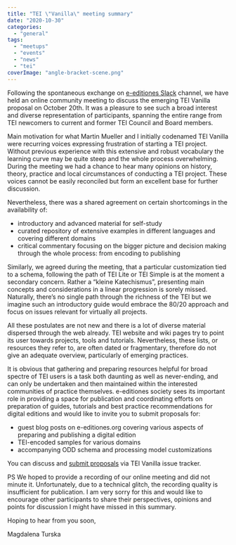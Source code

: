 ```yaml
---
title: "TEI \"Vanilla\" meeting summary"
date: "2020-10-30"
categories: 
  - "general"
tags: 
  - "meetups"
  - "events"
  - "news"
  - "tei"
coverImage: "angle-bracket-scene.png"
---
```


Following the spontaneous exchange on [e-editiones Slack](https://join.slack.com/t/e-editiones/shared_invite/zt-e19jc03q-OFaVni~_lh6emSHen6pswg "e-editiones Slack") channel, we have held an online community meeting to discuss the emerging TEI Vanilla proposal on October 20th. It was a pleasure to see such a broad interest and diverse representation of participants, spanning the entire range from TEI newcomers to current and former TEI Council and Board members.

Main motivation for what Martin Mueller and I initially codenamed TEI Vanilla were recurring voices expressing frustration of starting a TEI project. Without previous experience with this extensive and robust vocabulary the learning curve may be quite steep and the whole process overwhelming. During the meeting we had a chance to hear many opinions on history, theory, practice and local circumstances of conducting a TEI project. These voices cannot be easily reconciled but form an excellent base for further discussion.

Nevertheless, there was a shared agreement on certain shortcomings in the availability of:

- introductory and advanced material for self-study
- curated repository of extensive examples in different languages and covering different domains
- critical commentary focusing on the bigger picture and decision making through the whole process: from encoding to publishing

Similarly, we agreed during the meeting, that a particular customization tied to a schema, following the path of TEI Lite or TEI Simple is at the moment a secondary concern. Rather a “kleine Katechismus”, presenting main concepts and considerations in a linear progression is sorely missed. Naturally, there’s no single path through the richness of the TEI but we imagine such an introductory guide would embrace the 80/20 approach and focus on issues relevant for virtually all projects.

All these postulates are not new and there is a lot of diverse material dispersed through the web already. TEI website and wiki pages try to point its user towards projects, tools and tutorials. Nevertheless, these lists, or resources they refer to, are often dated or fragmentary, therefore do not give an adequate overview, particularly of emerging practices.

It is obvious that gathering and preparing resources helpful for broad spectre of TEI users is a task both daunting as well as never-ending, and can only be undertaken and then maintained within the interested communities of practice themselves. e-editiones society sees its important role in providing a space for publication and coordinating efforts on preparation of guides, tutorials and best practice recommendations for digital editions and would like to invite you to submit proposals for:

- guest blog posts on e-editiones.org covering various aspects of preparing and publishing a digital edition
- TEI-encoded samples for various domains
- accompanying ODD schema and processing model customizations

You can discuss and [submit proposals](https://github.com/eeditiones/tei-vanilla/issues "submit proposals") via TEI Vanilla issue tracker.

PS We hoped to provide a recording of our online meeting and did not minute it. Unfortunately, due to a technical glitch, the recording quality is insufficient for publication. I am very sorry for this and would like to encourage other participants to share their perspectives, opinions and points for discussion I might have missed in this summary.

Hoping to hear from you soon,

Magdalena Turska
